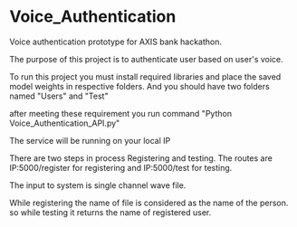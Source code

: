 # Voice_Authentication
Voice authentication prototype for AXIS bank hackathon.

The purpose of this project is to authenticate user based on user's voice.

To run this project you must install required libraries and place the saved model weights in respective folders.
And you should have two folders named "Users" and "Test"

after meeting these requirement you run command
"Python Voice_Authentication_API.py"

The service will be running on your local IP

There are two steps in process Registering and testing.
The routes are IP:5000/register for registering and IP:5000/test for testing.

The input to system is single channel wave file.

While registering the name of file is considered as the name of the person. so while testing it returns the name of registered user.

